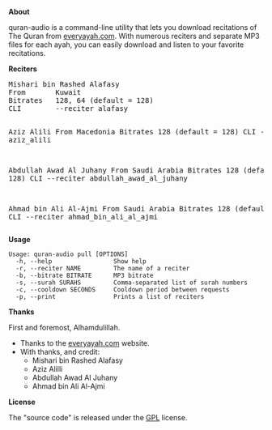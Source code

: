 __About__

quran-audio is a command-line utility that lets you download
recitations of The Quran from [everyayah.com](https://everyayah.com).
With numerous reciters and separate MP3 files for each ayah, you can
easily download and listen to your favorite recitations. 

__Reciters__

<p align="center">
  <pre>
Mishari bin Rashed Alafasy
From       Kuwait
Bitrates   128, 64 (default = 128)
CLI        --reciter alafasy

Aziz Alili
From       Macedonia
Bitrates   128 (default = 128)
CLI        --reciter aziz_alili

Abdullah Awad Al Juhany
From       Saudi Arabia
Bitrates   128 (default = 128)
CLI        --reciter abdullah_awad_al_juhany

Ahmad bin Ali Al-Ajmi
From       Saudi Arabia
Bitrates   128 (default = 128)
CLI        --reciter ahmad_bin_ali_al_ajmi
  </pre>
</p>

__Usage__

```
Usage: quran-audio pull [OPTIONS]
  -h, --help                 Show help
  -r, --reciter NAME         The name of a reciter
  -b, --bitrate BITRATE      MP3 bitrate
  -s, --surah SURAHS         Comma-separated list of surah numbers
  -c, --cooldown SECONDS     Cooldown period between requests
  -p, --print                Prints a list of reciters
```

__Thanks__

First and foremost, Alhamdulillah.

* Thanks to the [everyayah.com](https://everyayah.com) website.
* With thanks, and credit:
  * Mishari bin Rashed Alafasy
  * Aziz Alilli
  * Abdullah Awad Al Juhany
  * Ahmad bin Ali Al-Ajmi

__License__

The "source code" is released under the [GPL](./LICENSE) license.
